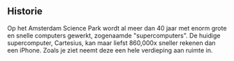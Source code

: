 ## Historie

Op het Amsterdam Science Park wordt al meer dan 40 jaar met enorm grote en snelle computers gewerkt, zogenaamde "supercomputers". De huidige supercomputer, Cartesius, kan maar liefst 860,000x sneller rekenen dan een iPhone. Zoals je ziet neemt deze een hele verdieping aan ruimte in.
